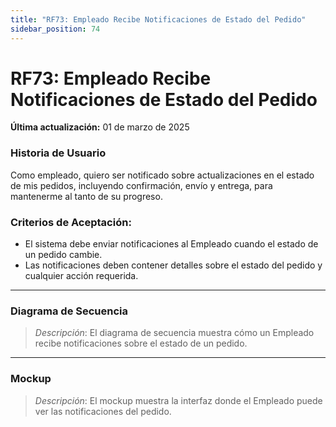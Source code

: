 ```yaml
---
title: "RF73: Empleado Recibe Notificaciones de Estado del Pedido"  
sidebar_position: 74
---
```


# RF73: Empleado Recibe Notificaciones de Estado del Pedido

**Última actualización:** 01 de marzo de 2025

### Historia de Usuario

Como empleado, quiero ser notificado sobre actualizaciones en el estado de mis pedidos, incluyendo confirmación, envío y entrega, para mantenerme al tanto de su progreso.

### Criterios de Aceptación:

- El sistema debe enviar notificaciones al Empleado cuando el estado de un pedido cambie.
- Las notificaciones deben contener detalles sobre el estado del pedido y cualquier acción requerida.

---

### Diagrama de Secuencia

> *Descripción*: El diagrama de secuencia muestra cómo un Empleado recibe notificaciones sobre el estado de un pedido.

---

### Mockup

> *Descripción*: El mockup muestra la interfaz donde el Empleado puede ver las notificaciones del pedido.
